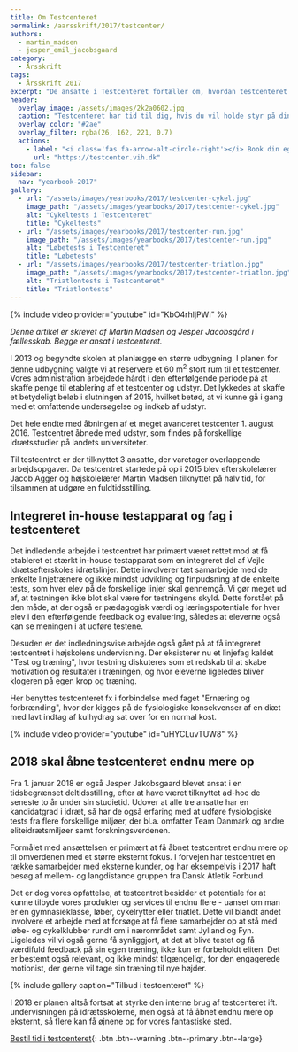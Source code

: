 ```yaml
---
title: Om Testcenteret
permalink: /aarsskrift/2017/testcenter/
authors:
  - martin_madsen
  - jesper_emil_jacobsgaard
category:
  - Årsskrift
tags:
  - Årsskrift 2017
excerpt: "De ansatte i Testcenteret fortæller om, hvordan testcenteret efterhånden arbejdet sig ind i skolens hverdag og hvad planerne er for de eksterne samarbejder i 2018."
header:
  overlay_image: /assets/images/2k2a0602.jpg
  caption: "Testcenteret har tid til dig, hvis du vil holde styr på din træning"
  overlay_color: "#2ae"
  overlay_filter: rgba(26, 162, 221, 0.7)
  actions:
    - label: "<i class='fas fa-arrow-alt-circle-right'></i> Book din egen tid i testcenteret"
      url: "https://testcenter.vih.dk" 
toc: false
sidebar:
  nav: "yearbook-2017"
gallery:
  - url: "/assets/images/yearbooks/2017/testcenter-cykel.jpg"
    image_path: "/assets/images/yearbooks/2017/testcenter-cykel.jpg"
    alt: "Cykeltests i Testcenteret"
    title: "Cykeltests"
  - url: "/assets/images/yearbooks/2017/testcenter-run.jpg"
    image_path: "/assets/images/yearbooks/2017/testcenter-run.jpg"
    alt: "Løbetests i Testcenteret"
    title: "Løbetests"
  - url: "/assets/images/yearbooks/2017/testcenter-triatlon.jpg"
    image_path: "/assets/images/yearbooks/2017/testcenter-triatlon.jpg"
    alt: "Triatlontests i Testcenteret"
    title: "Triatlontests"
---
```


{% include video provider="youtube" id="KbO4rhljPWI" %}

_Denne artikel er skrevet af Martin Madsen og Jesper Jacobsgård i fællesskab. Begge er ansat i testcenteret._

I 2013 og begyndte skolen at planlægge en større udbygning. I planen for denne udbygning valgte vi at reservere et 60 m<sup>2</sup>  stort rum til et testcenter. Vores administration arbejdede hårdt i den efterfølgende periode på at skaffe penge til etablering af et testcenter og udstyr. Det lykkedes at skaffe et betydeligt beløb i slutningen af 2015, hvilket betød, at vi kunne gå i gang med et omfattende undersøgelse og indkøb af udstyr.

Det hele endte med åbningen af et meget avanceret testcenter 1. august 2016. Testcentret åbnede med udstyr, som findes på forskellige idrætsstudier på landets universiteter.    

Til testcentret er der tilknyttet 3 ansatte, der varetager overlappende arbejdsopgaver. Da testcentret startede på op i 2015 blev efterskolelærer Jacob Agger og højskolelærer Martin Madsen tilknyttet på halv tid, for tilsammen at udgøre en fuldtidsstilling.

## Integreret in-house testapparat og fag i testcenteret

Det indledende arbejde i testcentret har primært været rettet mod at få etableret et stærkt in-house testapparat som en integreret del af Vejle Idrætsefterskoles idrætslinjer. Dette involverer tæt samarbejde med de enkelte linjetrænere og ikke mindst udvikling og finpudsning af de enkelte tests, som hver elev på de forskellige linjer skal gennemgå. Vi gør meget ud af, at testningen ikke blot skal være for testningens skyld. Dette forstået på den måde, at der også er pædagogisk værdi og læringspotentiale for hver elev i den efterfølgende feedback og evaluering, således at eleverne også kan se meningen i at udføre testene.

Desuden er det indledningsvise arbejde også gået på at få integreret testcentret i højskolens undervisning. Der eksisterer nu et linjefag kaldet "Test og træning", hvor testning diskuteres som et redskab til at skabe motivation og resultater i træningen, og hvor eleverne ligeledes bliver klogeren på egen krop og træning.

Her benyttes testcenteret fx i forbindelse med faget "Ernæring og forbrænding", hvor der kigges på de fysiologiske konsekvenser af en diæt med lavt indtag af kulhydrag sat over for en normal kost.

{% include video provider="youtube" id="uHYCLuvTUW8" %}

## 2018 skal åbne testcenteret endnu mere op

Fra 1. januar 2018 er også Jesper Jakobsgaard blevet ansat i en tidsbegrænset deltidsstilling, efter at have været tilknyttet ad-hoc de seneste to år under sin studietid. Udover at alle tre ansatte har en kandidatgrad i idræt, så har de også erfaring med at udføre fysiologiske tests fra flere forskellige miljøer, der bl.a. omfatter Team Danmark og andre eliteidrætsmiljøer samt forskningsverdenen.

Formålet med ansættelsen er primært at få åbnet testcentret endnu mere op til omverdenen med et større eksternt fokus. I forvejen har testcentret en række samarbejder med eksterne kunder, og har eksempelvis i 2017 haft besøg af mellem- og langdistance gruppen fra Dansk Atletik Forbund. 

Det er dog vores opfattelse, at testcentret besidder et potentiale for at kunne tilbyde vores produkter og services til endnu flere - uanset om man er en gymnasieklasse, løber, cykelrytter eller triatlet. Dette vil blandt andet involvere et arbejde med at forsøge at få flere samarbejder op at stå med løbe- og cykelklubber rundt om i nærområdet samt Jylland og Fyn. Ligeledes vil vi også gerne få synliggjort, at det at blive testet og få værdifuld feedback på sin egen træning, ikke kun er forbeholdt eliten. Det er bestemt også relevant, og ikke mindst tilgængeligt, for den engagerede motionist, der gerne vil tage sin træning til nye højder.

{% include gallery caption="Tilbud i testcenteret" %}

I 2018 er planen altså fortsat at styrke den interne brug af testcenteret ift. undervisningen på idrætsskolerne, men også at få åbnet endnu mere op eksternt, så flere kan få øjnene op for vores fantastiske sted.

[<i class='fas fa-money-bill-alt'></i> Bestil tid i testcenteret](https://testcenter.vih.dk){: .btn .btn--warning .btn--primary .btn--large}
